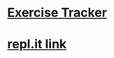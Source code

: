 # [Exercise Tracker](https://www.freecodecamp.org/learn/apis-and-microservices/apis-and-microservices-projects/exercise-tracker)
# [repl.it link](https://boilerplate-project-exercisetracker.omerbotbol.repl.co)
